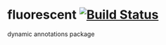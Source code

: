 # fluorescent [![Build Status](https://travis-ci.org/tyangliu/fluorescent.svg)](https://travis-ci.org/tyangliu/fluorescent)

dynamic annotations package
